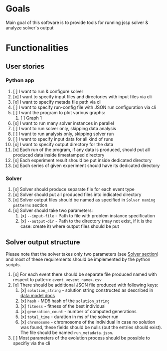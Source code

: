 # Goals

Main goal of this software is to provide tools for running jssp solver & analyze solver's output

# Functionalities

## User stories

### Python app

1. [ ] I want to run & configure solver
2. [x] I want to specify input files and directories with input files via cli
3. [x] I want to specify metada file path via cli
4. [ ] I want to specify run-config file with JSON run configuration via cli
5. [ ] I want the program to plot various graphs:
    1. [ ] Graph 1
6. [x] I want to run many solver instances in parallel
7. [ ] I want to run solver only, skipping data analysis
8. [ ] I want to run analysis only, skipping solver run
9. [ ] I want to specify input data for all kind of runs
10. [x] I want to specify output directory for the data
11. [x] Each run of the program, if any data is produced,
        should put all produced data inside timestamped directory
12. [x] Each experiment result should be put inside dedicated directory
13. [x] Each series of given experiment should have its dedicated directory


### Solver

1. [x] Solver should produce separate file for each event type
2. [x] Solver should put all produced files into indicated directory
3. [x] Solver output files should be named as specified in `Solver naming patterns` section
4. [x] Solver should take two parameters:
    1. [x] `--input-file` - Path to file with problem instance specification
    2. [x] `--output-dir` - Path to the directory (may not exist, if it is the case: create it) where output files should be put


## Solver output structure

Please note that the solver takes only two parameters (see [Solver section](#Solver)) and most of these requirements should be implemented
by the python scripts.

1. [x] For each event there should be separate file produced named with respect to pattern: `event_<event_name>.csv`
2. [x] There should be additional JSON file produced with following keys:
    1. [x] `solution_string` - solution string constructed as described in [data model docs](./data-model.md)
    2. [x] `hash` - MD5 hash of the `solution_string`
    3. [x] `fitness` - fitness of the best individual
    4. [x] `generation_count` - number of computed generations
    5. [x] `total_time` - duration in ms of the solver run
    6. [x] `chromosome` - chromosome of the individual
    In case no solution was found, these fields should be nulls (but the entries should exist).
    The file should be named `run_metadata.json`.
3. [ ] Most parameters of the evolution process should be possible to specifiy via the cli



